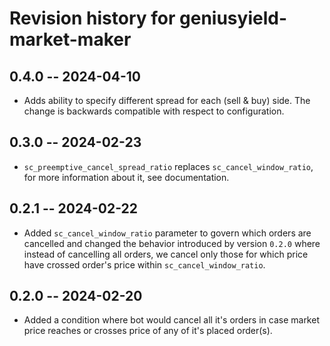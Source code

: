 # Revision history for geniusyield-market-maker

## 0.4.0 -- 2024-04-10

* Adds ability to specify different spread for each (sell & buy) side. The change is backwards compatible with respect to configuration.

## 0.3.0 -- 2024-02-23

* `sc_preemptive_cancel_spread_ratio` replaces `sc_cancel_window_ratio`, for more information about it, see documentation.

## 0.2.1 -- 2024-02-22

* Added `sc_cancel_window_ratio` parameter to govern which orders are cancelled and changed the behavior introduced by version `0.2.0` where instead of cancelling all orders, we cancel only those for which price have crossed order's price within `sc_cancel_window_ratio`.

## 0.2.0 -- 2024-02-20

* Added a condition where bot would cancel all it's orders in case market price reaches or crosses price of any of it's placed order(s).
